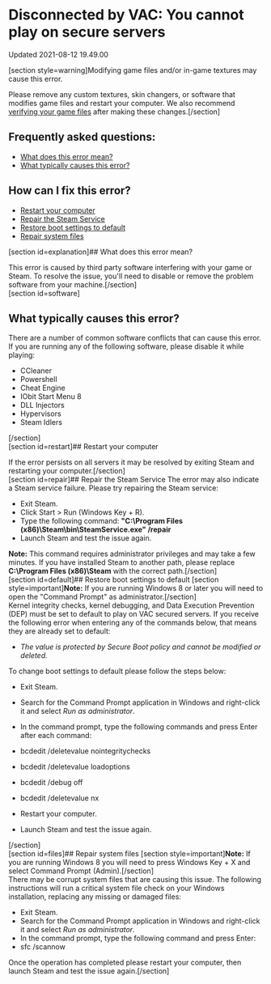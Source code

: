# Disconnected by VAC: You cannot play on secure servers
Updated 2021-08-12 19.49.00

[section style=warning]Modifying game files and/or in-game textures may cause this error.  
  
Please remove any custom textures, skin changers, or software that modifies game files and restart your computer. We also recommend [ verifying your game files](https://help.steampowered.com/en/faqs/view/0C48-FCBD-DA71-93EB) after making these changes.[/section]   
## Frequently asked questions:
  

* [What does this error mean?](#explanation)
* [What typically causes this error?](#software)

    
## How can I fix this error?
  

* [Restart your computer](#restart)
* [Repair the Steam Service](#repair)
* [Restore boot settings to default](#default)
* [Repair system files](#files)

  
[section id=explanation]## What does this error mean?
  
This error is caused by third party software interfering with your game or Steam. To resolve the issue, you'll need to disable or remove the problem software from your machine.[/section]  
[section id=software]  
## What typically causes this error?
  
There are a number of common software conflicts that can cause this error. If you are running any of the following software, please disable it while playing:  

* CCleaner
* Powershell
* Cheat Engine
* IObit Start Menu 8
* DLL Injectors
* Hypervisors
* Steam Idlers

[/section]  
[section id=restart]## Restart your computer
  
If the error persists on all servers it may be resolved by exiting Steam and restarting your computer.[/section]  
[section id=repair]## Repair the Steam Service
The error may also indicate a Steam service failure. Please try repairing the Steam service:  

* Exit Steam.
* Click Start > Run (Windows Key + R).
* Type the following command: **"C:\Program Files (x86)\Steam\bin\SteamService.exe" /repair**
* Launch Steam and test the issue again.

**Note:** This command requires administrator privileges and may take a few minutes. If you have installed Steam to another path, please replace **C:\Program Files (x86)\Steam** with the correct path.[/section]  
[section id=default]## Restore boot settings to default
[section style=important]**Note:** If you are running Windows 8 or later you will need to open the "Command Prompt" as administrator.[/section]   
Kernel integrity checks, kernel debugging, and Data Execution Prevention (DEP) must be set to default to play on VAC secured servers. If you receive the following error when entering any of the commands below, that means they are already set to default:  

* *The value is protected by Secure Boot policy and cannot be modified or deleted.*

To change boot settings to default please follow the steps below:  

* Exit Steam.
* Search for the Command Prompt application in Windows and right-click it and select *Run as administrator*.
* In the command prompt, type the following commands and press Enter after each command:  

* bcdedit /deletevalue nointegritychecks
* bcdedit /deletevalue loadoptions
* bcdedit /debug off
* bcdedit /deletevalue nx
* Restart your computer.
* Launch Steam and test the issue again.

 [/section]   
[section id=files]## Repair system files
[section style=important]**Note:** If you are running Windows 8 you will need to press Windows Key + X and select Command Prompt (Admin).[/section]  
There may be corrupt system files that are causing this issue. The following instructions will run a critical system file check on your Windows installation, replacing any missing or damaged files:  

* Exit Steam.
* Search for the Command Prompt application in Windows and right-click it and select *Run as administrator*.
* In the command prompt, type the following command and press Enter:
* sfc /scannow

Once the operation has completed please restart your computer, then launch Steam and test the issue again.[/section]